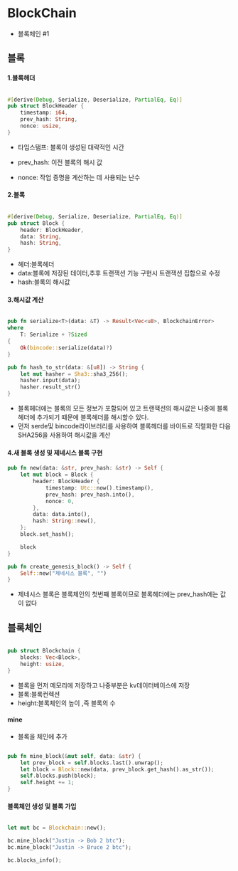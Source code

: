 # BlockChain

- 블록체인 #1

## 블록

#### 1.블록헤더

```rs

#[derive(Debug, Serialize, Deserialize, PartialEq, Eq)]
pub struct BlockHeader {
    timestamp: i64,
    prev_hash: String,
    nonce: usize,
}
```

- 타임스탬프: 블록이 생성된 대략적인 시간

- prev_hash: 이전 블록의 해시 값

- nonce: 작업 증명을 계산하는 데 사용되는 난수

#### 2.블록

```rs

#[derive(Debug, Serialize, Deserialize, PartialEq, Eq)]
pub struct Block {
    header: BlockHeader,
    data: String,
    hash: String,
}
```

- 헤더:블록헤더
- data:블록에 저장된 데이터,추후 트랜잭션 기능 구현시 트랜잭션 집합으로 수정
- hash:블록의 해시값

#### 3.해시값 계산

```rs

pub fn serialize<T>(data: &T) -> Result<Vec<u8>, BlockchainError>
where
    T: Serialize + ?Sized
{
    Ok(bincode::serialize(data)?)
}

pub fn hash_to_str(data: &[u8]) -> String {
    let mut hasher = Sha3::sha3_256();
    hasher.input(data);
    hasher.result_str()
}
```

- 블록헤더에는 블록의 모든 정보가 포함되어 있고 트랜잭션의 해시값은 나중에 블록헤더에 추가되기 떄문에 블록헤더를 해시할수 있다.
- 먼저 serde및 bincode라이브러리를 사용하여 블록헤더를 바이트로 직렬화한 다음 SHA256을 사용하여 해시값을 계산

#### 4.새 블록 생성 및 제네시스 블록 구현

```rs
pub fn new(data: &str, prev_hash: &str) -> Self {
    let mut block = Block {
        header: BlockHeader {
            timestamp: Utc::now().timestamp(),
            prev_hash: prev_hash.into(),
            nonce: 0,
        },
        data: data.into(),
        hash: String::new(),
    };
    block.set_hash();

    block
}

pub fn create_genesis_block() -> Self {
    Self::new("제네시스 블록", "")
}
```

- 제네시스 블록은 블록체인의 첫번쨰 블록이므로 블록헤더에는 prev_hash에는 값이 없다

## 블록체인

```rs

pub struct Blockchain {
    blocks: Vec<Block>,
    height: usize,
}
```

- 블록을 먼저 메모리에 저장하고 나중부분은 kv데이터베이스에 저장
- 블록:블록컨렉션
- height:블록체인의 높이 ,즉 블록의 수

#### mine

- 블록을 체인에 추가

```rs

pub fn mine_block(&mut self, data: &str) {
    let prev_block = self.blocks.last().unwrap();
    let block = Block::new(data, prev_block.get_hash().as_str());
    self.blocks.push(block);
    self.height += 1;
}
```

#### 블록체인 생성 및 블록 가입

```rs

let mut bc = Blockchain::new();

bc.mine_block("Justin -> Bob 2 btc");
bc.mine_block("Justin -> Bruce 2 btc");

bc.blocks_info();
```
